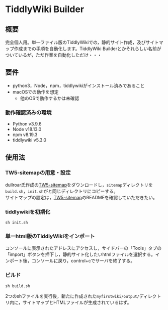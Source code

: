 # TiddlyWiki Builder

## 概要

完全個人用。単一ファイル版のTiddlyWikiでの，静的サイト作成，及びサイトマップ作成までの手順を自動化します。TiddlyWiki Builderとかそれらしい名前がついているが，ただ作業を自動化しただけ・・・

## 要件

- python3，Node，npm，tiddlywikiがインストール済みであること
- macOSでの動作を想定
  - 他のOSで動作するかは未確認

### 動作確認済みの環境

- Python v3.9.6
- Node v18.13.0
- npm v8.19.3
- tiddlywiki v5.3.0

## 使用法

### TW5-sitemapの用意・設定

dullroar氏作成の[TW5-sitemap](https://github.com/dullroar/TW5-sitemap)をダウンロードし，`sitemap`ディレクトリを`build.sh`，`init.sh`がと同じディレクトリにコピーする。  
サイトマップの設定は，[TW5-sitemap](https://github.com/dullroar/TW5-sitemap)のREADMEを確認していただきたい。

### tiddlywikiを初期化

`sh init.sh`

### 単一html版のTiddlyWikiをインポート

コンソールに表示されたアドレスにアクセスし，サイドバーの「Tools」タブの「import」ボタンを押下し，静的サイト化したいhtmlファイルを選択する。インポート後，コンソールに戻り，control+cでサーバを終了する。

### ビルド  

`sh build.sh`

2つのshファイルを実行後，新たに作成された`myfirstwiki/output/`ディレクトリ内に，サイトマップとHTMLファイルが生成されているはず。
